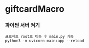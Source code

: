 # giftcardMacro

### 파이썬 서버 켜기
```
프로젝트 root로 이동 후 main.py 기동
python3 -m uvicorn main:app --reload
```
